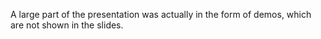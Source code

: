 A large part of the presentation was actually in the form of demos, which are not shown in the slides.
